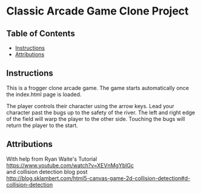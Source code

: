 # Classic Arcade Game Clone Project

## Table of Contents

- [Instructions](#instructions)
- [Attributions](#attributions)

## Instructions

This is a frogger clone arcade game. The game starts automatically once the index.html page is loaded.<br>

The player controls their character using the arrow keys. Lead your character past the bugs up to the safety of the river. The left and right edge of the field will warp the player to the other side. Touching the bugs will return the player to the start.

## Attributions

With help from Ryan Waite's Tutorial<br>
https://www.youtube.com/watch?v=XEVnMgYblGc<br>
and collision detection blog post<br>
http://blog.sklambert.com/html5-canvas-game-2d-collision-detection#d-collision-detection

